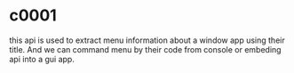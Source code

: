 # c0001
this api is used to extract menu information about a window app using their title. And we can command menu by their code from console or embeding api into a gui app.

